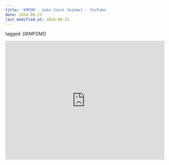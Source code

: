 ```yaml
---
title: 'KMFDM - Juke Joint Jezebel - YouTube'
date: 2018-06-23
last_modified_at: 2018-06-23
---
```

tagged: [[KMFDM]]
<iframe allow="accelerometer; autoplay; clipboard-write; encrypted-media; gyroscope; picture-in-picture" allowfullscreen="" frameborder="0" height="375" id="youtube_iframe" src="https://www.youtube.com/embed/91w6Q2tytLc?feature=oembed&amp;enablejsapi=1&amp;origin=https://safe.txmblr.com&amp;wmode=opaque" width="500"></iframe>